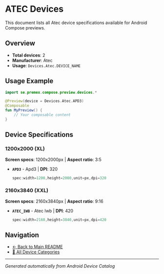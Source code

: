 # ATEC Devices

This document lists all Atec device specifications available for Android Compose previews.

## Overview

- **Total devices**: 2
- **Manufacturer**: Atec
- **Usage**: `Devices.Atec.DEVICE_NAME`

## Usage Example

```kotlin
import se.premex.compose.preview.devices.*

@Preview(device = Devices.Atec.APD3)
@Composable
fun MyPreview() {
    // Your composable content
}
```

## Device Specifications

### 1200x2000 (XL)

**Screen specs**: 1200x2000px | **Aspect ratio**: 3:5

- **`APD3`** - Apd3 | **DPI**: 320
  ```kotlin
  spec:width=1200,height=2000,unit=px,dpi=320
  ```

### 2160x3840 (XXL)

**Screen specs**: 2160x3840px | **Aspect ratio**: 9:16

- **`ATEC_IWB`** - Atec Iwb | **DPI**: 420
  ```kotlin
  spec:width=2160,height=3840,unit=px,dpi=420
  ```

## Navigation

- [← Back to Main README](../../README.md)
- [📱 All Device Categories](../README.md)

---
*Generated automatically from Android Device Catalog*
